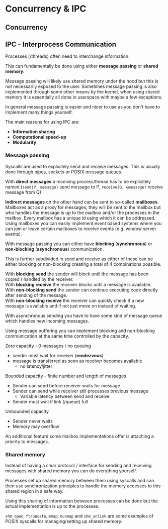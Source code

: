 # Concurrency & IPC

## Concurrency

## IPC - Interprocess Communication

Processes (/threads) often need to interchange information.

This can fundamentally be done using either **message passing** or **shared memory**.

Message passing will likely use shared memory under the hood but this is not necessarily exposed to the user.
Sometimes message passing is also implemented through some other means by the kernel, when using shared memory it is essentially all done in userspace with maybe a few exceptions.

In general message passing is easier and nicer to use as you don't have to implement many things yourself.

The main reasons for using IPC are:
- **Information sharing**
- **Computational speed-up**
- **Modularity**

### Message passing

Syscalls are used to explicitely send and receive messages.
This is usually done through pipes, sockets or POSIX message queues.

With **direct messages** a receiving process/thread has to be explicitely named (`send(P, message)` send message to P, `receive(Q, &message)` receive message from Q)

**Indirect messages** on the other hand can be sent to so-called **mailboxes**.
Mailboxes act as a proxy for messages, they will be sent to the mailbox but who handles the message is up to the mailbox and/or the processes in the mailbox.
Every mailbox has a unique id using which it can be addressed.
Using mailboxes you can easily implement event based systems where you can join or leave certain mailboxes to receive events (e.g. window server events).

With message passing you can either have **blocking** (**synchronous**) or **non-blocking** (**asynchronous**) communication.

This is further subdivided in send and receive as either of these can be either blocking or non-blocking creating a total of 4 combinations possible.

With **blocking send** the sender will block until the message has been copied / handled by the receiver.<br />
With **blocking receive** the receiver blocks until a message is available.<br />
With **non-blocking send** the sender can continue executing code directly after sending of the message.<br />
With **non-blocking receive** the receiver can quickly check if a new message is available and if not just move on instead of waiting.

With asynchronous sending you have to have some kind of message queue which handles new incoming messages.

Using message buffering you can implement blocking and non-blocking communication at the same time controlled by the capacity.

Zero capacity - 0 messages / no queuing
- sender must wait for receiver (**rendezvous**)
- message is transferred as soon as receiver becomes available
  - no latency/jitter

Bounded capacity - finite number and length of messages
- Sender can send before receiver waits for message
- Sender can send while receiver still processes previous message
  - Variable latency between send and receive
- Sender must wait if link (/queue) full

Unbounded capacity
- Sender never waits
- Memory may overflow

An additional feature some mailbox implementations offer is attaching a priority to messages.

### Shared memory

Instead of having a clear protocol / interface for sending and receiving messages with shared memory you can do everything yourself.

Processes set up shared memory between them using syscalls and can then use synchronization principles to handle the memory accesses to this shared region in a safe way.

Using this sharing of information between processes can be done but the actual implementation is up to the processes.

`shm_open`, `ftruncate`, `mmap`, `munmap` and `shm_unlink` are some examples of POSIX syscalls for managing/setting up shared memory.

